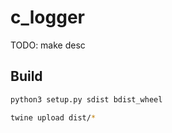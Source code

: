 # c_logger
TODO: make desc

## Build

```sh
python3 setup.py sdist bdist_wheel
```
```sh
twine upload dist/*
```
